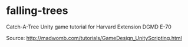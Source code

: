 # falling-trees

Catch-A-Tree Unity game tutorial for Harvard Extension DGMD E-70

Source: http://madwomb.com/tutorials/GameDesign_UnityScripting.html